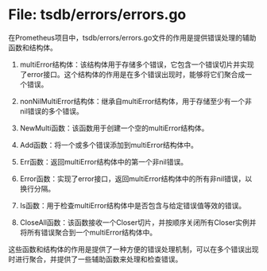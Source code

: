 # File: tsdb/errors/errors.go

在Prometheus项目中，tsdb/errors/errors.go文件的作用是提供错误处理的辅助函数和结构体。

1. multiError结构体：该结构体用于存储多个错误，它包含一个错误切片并实现了error接口。这个结构体的作用是在多个错误出现时，能够将它们聚合成一个错误。

2. nonNilMultiError结构体：继承自multiError结构体，用于存储至少有一个非nil错误的多个错误。

3. NewMulti函数：该函数用于创建一个空的multiError结构体。

4. Add函数：将一个或多个错误添加到multiError结构体中。

5. Err函数：返回multiError结构体中的第一个非nil错误。

6. Error函数：实现了error接口，返回multiError结构体中的所有非nil错误，以换行分隔。

7. Is函数：用于检查multiError结构体中是否包含与给定错误值等效的错误。

8. CloseAll函数：该函数接收一个Closer切片，并按顺序关闭所有Closer实例并将所有错误聚合到一个multiError结构体中。

这些函数和结构体的作用是提供了一种方便的错误处理机制，可以在多个错误出现时进行聚合，并提供了一些辅助函数来处理和检查错误。

